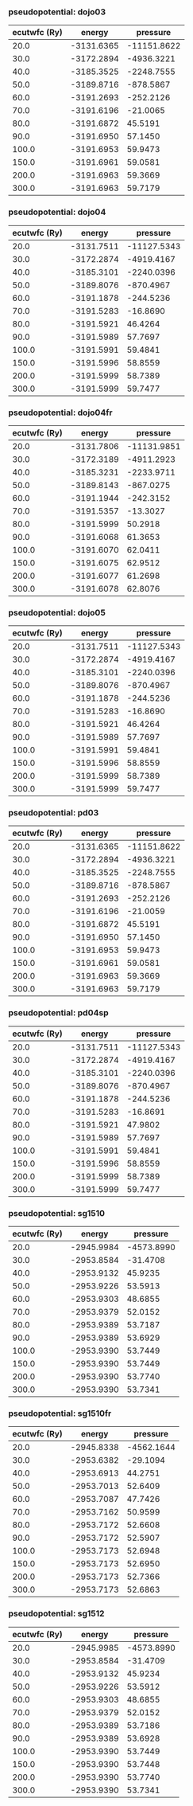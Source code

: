 ### pseudopotential: dojo03
| ecutwfc (Ry) | energy | pressure | 
| --- | --- | --- | 
| 20.0 | -3131.6365| -11151.8622|
| 30.0 | -3172.2894| -4936.3221|
| 40.0 | -3185.3525| -2248.7555|
| 50.0 | -3189.8716| -878.5867|
| 60.0 | -3191.2693| -252.2126|
| 70.0 | -3191.6196| -21.0065|
| 80.0 | -3191.6872| 45.5191|
| 90.0 | -3191.6950| 57.1450|
| 100.0 | -3191.6953| 59.9473|
| 150.0 | -3191.6961| 59.0581|
| 200.0 | -3191.6963| 59.3669|
| 300.0 | -3191.6963| 59.7179|

### pseudopotential: dojo04
| ecutwfc (Ry) | energy | pressure | 
| --- | --- | --- | 
| 20.0 | -3131.7511| -11127.5343|
| 30.0 | -3172.2874| -4919.4167|
| 40.0 | -3185.3101| -2240.0396|
| 50.0 | -3189.8076| -870.4967|
| 60.0 | -3191.1878| -244.5236|
| 70.0 | -3191.5283| -16.8690|
| 80.0 | -3191.5921| 46.4264|
| 90.0 | -3191.5989| 57.7697|
| 100.0 | -3191.5991| 59.4841|
| 150.0 | -3191.5996| 58.8559|
| 200.0 | -3191.5999| 58.7389|
| 300.0 | -3191.5999| 59.7477|

### pseudopotential: dojo04fr
| ecutwfc (Ry) | energy | pressure | 
| --- | --- | --- | 
| 20.0 | -3131.7806| -11131.9851|
| 30.0 | -3172.3189| -4911.2923|
| 40.0 | -3185.3231| -2233.9711|
| 50.0 | -3189.8143| -867.0275|
| 60.0 | -3191.1944| -242.3152|
| 70.0 | -3191.5357| -13.3027|
| 80.0 | -3191.5999| 50.2918|
| 90.0 | -3191.6068| 61.3653|
| 100.0 | -3191.6070| 62.0411|
| 150.0 | -3191.6075| 62.9512|
| 200.0 | -3191.6077| 61.2698|
| 300.0 | -3191.6078| 62.8076|

### pseudopotential: dojo05
| ecutwfc (Ry) | energy | pressure | 
| --- | --- | --- | 
| 20.0 | -3131.7511| -11127.5343|
| 30.0 | -3172.2874| -4919.4167|
| 40.0 | -3185.3101| -2240.0396|
| 50.0 | -3189.8076| -870.4967|
| 60.0 | -3191.1878| -244.5236|
| 70.0 | -3191.5283| -16.8690|
| 80.0 | -3191.5921| 46.4264|
| 90.0 | -3191.5989| 57.7697|
| 100.0 | -3191.5991| 59.4841|
| 150.0 | -3191.5996| 58.8559|
| 200.0 | -3191.5999| 58.7389|
| 300.0 | -3191.5999| 59.7477|

### pseudopotential: pd03
| ecutwfc (Ry) | energy | pressure | 
| --- | --- | --- | 
| 20.0 | -3131.6365| -11151.8622|
| 30.0 | -3172.2894| -4936.3221|
| 40.0 | -3185.3525| -2248.7555|
| 50.0 | -3189.8716| -878.5867|
| 60.0 | -3191.2693| -252.2126|
| 70.0 | -3191.6196| -21.0059|
| 80.0 | -3191.6872| 45.5191|
| 90.0 | -3191.6950| 57.1450|
| 100.0 | -3191.6953| 59.9473|
| 150.0 | -3191.6961| 59.0581|
| 200.0 | -3191.6963| 59.3669|
| 300.0 | -3191.6963| 59.7179|

### pseudopotential: pd04sp
| ecutwfc (Ry) | energy | pressure | 
| --- | --- | --- | 
| 20.0 | -3131.7511| -11127.5343|
| 30.0 | -3172.2874| -4919.4167|
| 40.0 | -3185.3101| -2240.0396|
| 50.0 | -3189.8076| -870.4967|
| 60.0 | -3191.1878| -244.5236|
| 70.0 | -3191.5283| -16.8691|
| 80.0 | -3191.5921| 47.9802|
| 90.0 | -3191.5989| 57.7697|
| 100.0 | -3191.5991| 59.4841|
| 150.0 | -3191.5996| 58.8559|
| 200.0 | -3191.5999| 58.7389|
| 300.0 | -3191.5999| 59.7477|

### pseudopotential: sg1510
| ecutwfc (Ry) | energy | pressure | 
| --- | --- | --- | 
| 20.0 | -2945.9984| -4573.8990|
| 30.0 | -2953.8584| -31.4708|
| 40.0 | -2953.9132| 45.9235|
| 50.0 | -2953.9226| 53.5913|
| 60.0 | -2953.9303| 48.6855|
| 70.0 | -2953.9379| 52.0152|
| 80.0 | -2953.9389| 53.7187|
| 90.0 | -2953.9389| 53.6929|
| 100.0 | -2953.9390| 53.7449|
| 150.0 | -2953.9390| 53.7449|
| 200.0 | -2953.9390| 53.7740|
| 300.0 | -2953.9390| 53.7341|

### pseudopotential: sg1510fr
| ecutwfc (Ry) | energy | pressure | 
| --- | --- | --- | 
| 20.0 | -2945.8338| -4562.1644|
| 30.0 | -2953.6382| -29.1094|
| 40.0 | -2953.6913| 44.2751|
| 50.0 | -2953.7013| 52.6409|
| 60.0 | -2953.7087| 47.7426|
| 70.0 | -2953.7162| 50.9599|
| 80.0 | -2953.7172| 52.6608|
| 90.0 | -2953.7172| 52.5907|
| 100.0 | -2953.7173| 52.6948|
| 150.0 | -2953.7173| 52.6950|
| 200.0 | -2953.7173| 52.7366|
| 300.0 | -2953.7173| 52.6863|

### pseudopotential: sg1512
| ecutwfc (Ry) | energy | pressure | 
| --- | --- | --- | 
| 20.0 | -2945.9985| -4573.8990|
| 30.0 | -2953.8584| -31.4709|
| 40.0 | -2953.9132| 45.9234|
| 50.0 | -2953.9226| 53.5912|
| 60.0 | -2953.9303| 48.6855|
| 70.0 | -2953.9379| 52.0152|
| 80.0 | -2953.9389| 53.7186|
| 90.0 | -2953.9389| 53.6928|
| 100.0 | -2953.9390| 53.7449|
| 150.0 | -2953.9390| 53.7448|
| 200.0 | -2953.9390| 53.7740|
| 300.0 | -2953.9390| 53.7341|

